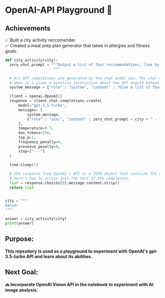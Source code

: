 # OpenAI-API Playground 📕

## Achievements
✅ Built a city activity reccomender.  
✅ Created a meal prep plan generator that takes in allergies and fitness goals.
```python
def city_activity(city):
  zero_shot_prompt = """Output a list of four reccomendations, line by line.
                      """

  # All GPT completions are generated by the chat model now. The chat model works best
  # when it's given a baseline instruction about how GPT should behave. We'll use this one.
  system_message = {"role" : "system", "content" : "Give a list of four activites to do in the given city, line by line."}

  client = openai.OpenAI()
  response = client.chat.completions.create(
      model="gpt-3.5-turbo",
      messages= [
          system_message,
          {"role" : "user", "content" : zero_shot_prompt + city + " - "} # simulate a user prompt
      ],
      temperature=0.7,
      max_tokens=256,
      top_p=1,
      frequency_penalty=0,
      presence_penalty=0,
      stop=["---"]
  )
  
  time.sleep(1)

  # the response from OpenAI's API is a JSON object that contains the completion to your prompt plus some other information.  
  # Here's how to access just the text of the completion.
  list = response.choices[0].message.content.strip()
  return list


city = """
Denver
"""

answer = city_activity(city)
print(answer)
```
## Purpose:
#### This repsoitory is used as a playground to experiment with OpenAI's gpt-3.5-turbo API and learn about its abilities. 

## Next Goal:
#### 🔜 Incorporate OpenAI Vision API in the notebook to experiment with AI image analysis. 
